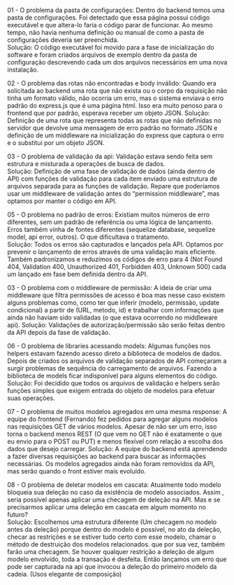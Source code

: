 <!-- @format -->

01 - O problema da pasta de configurações: Dentro do backend temos uma pasta de configurações. Foi detectado que essa
página possui código executável e que altera-lo faria o código parar de funcionar. Ao mesmo tempo, não havia nenhuma
definição ou manual de como a pasta de configurações deveria ser preenchida.  
Solução: O código executável foi movido para a fase de inicialização do software e foram criados arquivos de exemplo
dentro da pasta de configuração descrevendo cada um dos arquivos necessários em uma nova instalação.

02 - O problema das rotas não encontradas e body inválido: Quando era solicitada ao backend uma rota que não exista ou o
corpo da requisição não tinha um formato válido, não ocorria um erro, mas o sistema enviava o erro padrão do express.js
que é uma página html. Isso era muito penoso para o frontend que por padrão, esperava receber um objeto JSON. Solução:
Definição de uma rota que representa todas as rotas que não definidas no servidor que devolve uma mensagem de erro
padrão no formato JSON e definição de um middleware na inicialização do express que captura o erro e o substitui por um
objeto JSON.

03 - O problema de validação da api: Validação estava sendo feita sem estrutura e misturada a operações de busca de
dados.  
Solução: Definição de uma fase de validação de dados (ainda dentro de API) com funções de validação para cada item
enviado uma estrutura de arquivos separada para as funções de validação. Repare que poderíamos usar um middleware de
validação antes do “permission middleware”, mas optamos por manter o código em API.

05 - O problema no padrão de erros: Existiam muitos números de erro diferentes, sem um padrão de referência ou uma
lógica de lançamento. Erros também vinha de fontes diferentes (sequelize database, sequelize model, api error, outros).
O que dificultava o tratamento.  
Solução: Todos os erros são capturados e lançados pela API. Optamos por prevenir o lançamento de erros através de uma
validação mais eficiente. Também padronizamos e reduzimos os códigos de erro para 4 (Not Found 404, Validation 400,
Unauthorized 401, Forbidden 403, Unknown 500) cada um lançado em fase bem definida dentro da API.

03 - O problema com o middleware de permissão: A ideia de criar uma middleware que filtra permissões de acesso é boa mas
nesse caso existem alguns problemas como, como ter que inferir (modelo, permissão, update condicional) a partir de (URL,
metodo, id) e trabalhar com informações que ainda não haviam sido validadas (o que estava ocorrendo no middleware api).
Solução: Validações de autorização/permissão são serão feitas dentro da API depois da fase de validação.

06 - O problema de libraries acessando models: Algumas funções nos helpers estavam fazendo acesso direto a biblioteca de
modelos de dados. Depois de criados os arquivos de validação separados de API começaram a surgir problemas de sequência
do carregamento de arquivos. Fazendo a biblioteca de models ficar indisponível para alguns elementos do código.  
Solução: Foi decidido que todos os arquivos de validação e helpers serão funções simples que exigem entrada do objeto de
modelos para efetuar suas operações.

07 - O problema de muitos modelos agregados em uma mesma response: A equipe do frontend (Fernando) fez pedidos para
agregar alguns modelos nas requisições GET de vários modelos. Apesar de não ser um erro, isso torna o backend menos REST
(O que vem no GET não é exatamente o que eu envio para o POST ou PUT) e menos flexível com relação a escolha dos dados
que desejo carregar. Solução: A equipe do backend está aprendendo a fazer diversas requisições ao backend para buscar as
informações necessárias. Os modelos agregados ainda não foram removidos da API, mas serão quando o front estiver mais
evoluído.

08 - O problema de deletar modelos em cascata: Atualmente todo modelo bloqueia sua deleção no caso da existência de
modelo associados. Assim , seria possível apenas aplicar uma checagem de deleção na API. Mas e se precisarmos aplicar
uma deleção em cascata em algum momento no futuro?  
Solução: Escolhemos uma estrutura diferente (Um checagem no modelo antes da deleção) porque dentro do modelo é possível,
no ato da deleção, checar as restrições e se estiver tudo certo com esse modelo, chamar o método de destruição dos
modelos relacionados. que por sua vez, também farão uma checagem. Se houver qualquer restrição a deleção de algum modelo
envolvido, toda a transação é desfeita. Então lançamos um erro que pode ser capturada na api que invocou a deleção do
primeiro modelo da cadeia. (Usos elegante de composição)
